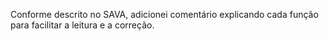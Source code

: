 Conforme descrito no SAVA, adicionei comentário explicando cada função para facilitar a leitura e a correção.